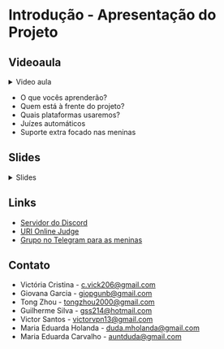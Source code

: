 Introdução - Apresentação do Projeto
====================================

## Videoaula

<details>
    <summary>Video aula</summary>

- Em breve

</details>

- O que vocês aprenderão?
- Quem está à frente do projeto?
- Quais plataformas usaremos?
- Juízes automáticos
- Suporte extra focado nas meninas

## Slides

<details>
    <summary>Slides</summary>

<iframe src="https://docs.google.com/presentation/d/e/2PACX-1vRgIHbr7wyJP_MFGu515xgMkliHyuADId8qfi0qCqjcsnvbR0a0jVKW2i9aGcN4d6P_oEZXuIlN6aDZ/embed?start=false&loop=false&delayms=3000" frameborder="0" width="600" height="400" allowfullscreen="true" mozallowfullscreen="true" webkitallowfullscreen="true"></iframe>

</details>

## Links

- [Servidor do Discord](https://discord.gg/Km83WYjD)
- [URI Online Judge](https://www.urionlinejudge.com.br/judge/en/login)
- [Grupo no Telegram para as meninas](https://t.me/joinchat/WLUfDFjHmdDGOSW1)
  
## Contato

- Victória Cristina - c.vick206@gmail.com 
- Giovana Garcia - giopgunb@gmail.com
- Tong Zhou - tongzhou2000@gmail.com
- Guilherme Silva - gss214@hotmail.com
- Victor Santos - victorvpn13@gmail.com
- Maria Eduarda Holanda - duda.mholanda@gmail.com
- Maria Eduarda Carvalho - auntduda@gmail.com

